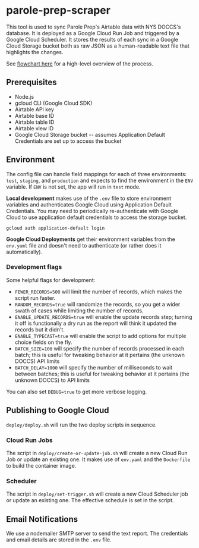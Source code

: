 # parole-prep-scraper

This tool is used to sync Parole Prep's Airtable data with NYS DOCCS's database. 
It is deployed as a Google Cloud Run Job and triggered by a Google Cloud Scheduler. It stores the results of each sync in a Google Cloud Storage bucket both as raw JSON as a human-readable text file that highlights the changes. 

See [flowchart here](https://www.figma.com/board/teQ2Bl50kHMZbZyWdZFG8F/Parole-Prep-Scraper?node-id=0-1&t=IyThlW2U0mUs4KDE-1) for a high-level overview of the process.

## Prerequisites

- Node.js
- gcloud CLI (Google Cloud SDK)
- Airtable API key
- Airtable base ID
- Airtable table ID
- Airtable view ID
- Google Cloud Storage bucket -- assumes Application Default Credentials are set up to access the bucket

## Environment

The config file can handle field mappings for each of three environments: `test`, `staging`, and `production` and expects to find the environment in the `ENV` variable. If `ENV` is not set, the app will run in `test` mode.

**Local development** makes use of the `.env` file to store environment variables and authenticates Google Cloud using Application Default Credentials. You may need to periodically re-authenticate with Google Cloud to use application default credentials to access the storage bucket.

```
gcloud auth application-default login
```

**Google Cloud Deployments** get their environment variables from the `env.yaml` file and doesn't need to authenticate (or rather does it automatically).

### Development flags

Some helpful flags for development:
- `FEWER_RECORDS=500` will limit the number of records, which makes the script run faster.
- `RANDOM_RECORDS=true` will randomize the records, so you get a wider swath of cases while limiting the number of records.
- `ENABLE_UPDATE_RECORDS=true` will enable the update records step; turning it off is functionally a dry run as the report will think it updated the records but it didn't.
- `ENABLE_TYPECAST=true` will enable the script to add options for multiple choice fields on the fly.
- `BATCH_SIZE=100` will specify the number of records processed in each batch; this is useful for tweaking behavior at it pertains (the unknown DOCCS) API limits
- `BATCH_DELAY=1000` will specify the number of milliseconds to wait between batches; this is useful for tweaking behavior at it pertains (the unknown DOCCS) to API limits

You can also set `DEBUG=true` to get more verbose logging.

## Publishing to Google Cloud

`deploy/deploy.sh` will run the two deploy scripts in sequence.

### Cloud Run Jobs

The script in `deploy/create-or-update-job.sh` will create a new Cloud Run Job or update an existing one. It makes use of `env.yaml` and the `Dockerfile` to build the container image.

### Scheduler

The script in `deploy/set-trigger.sh` will create a new Cloud Scheduler job or update an existing one. The effective schedule is set in the script.

## Email Notifications

We use a nodemailer SMTP server to send the text report. The credentials and email details are stored in the `.env` file.